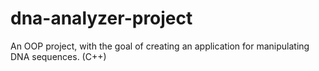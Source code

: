 # dna-analyzer-project
An OOP project, with the goal of creating an application for manipulating DNA
sequences. (C++)

